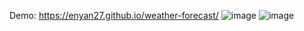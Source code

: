 Demo: https://enyan27.github.io/weather-forecast/
![image](https://github.com/enyan27/weather-forecast/assets/148569694/0ce78ed3-8fcd-4d54-8ddc-7f60dc3e67c8)
![image](https://github.com/enyan27/weather-forecast/assets/148569694/149cdf02-b81a-47e7-885d-e7291a414d0b)
